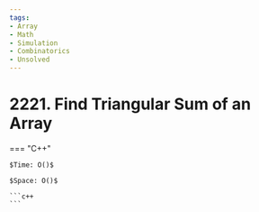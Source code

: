 ```yaml
---
tags:
- Array
- Math
- Simulation
- Combinatorics
- Unsolved
---
```



# 2221. Find Triangular Sum of an Array

=== "C++"

    $Time: O()$

    $Space: O()$

    ```c++
    ```